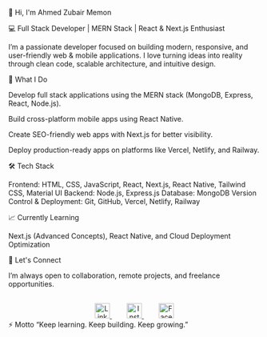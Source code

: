 👋 Hi, I'm Ahmed Zubair Memon

💻 Full Stack Developer | MERN Stack | React & Next.js Enthusiast

I’m a passionate developer focused on building modern, responsive, and user-friendly web & mobile applications.
I love turning ideas into reality through clean code, scalable architecture, and intuitive design.

🚀 What I Do

Develop full stack applications using the MERN stack (MongoDB, Express, React, Node.js).

Build cross-platform mobile apps using React Native.

Create SEO-friendly web apps with Next.js for better visibility.

Deploy production-ready apps on platforms like Vercel, Netlify, and Railway.

🛠️ Tech Stack

Frontend: HTML, CSS, JavaScript, React, Next.js, React Native, Tailwind CSS, Material UI
Backend: Node.js, Express.js
Database: MongoDB
Version Control & Deployment: Git, GitHub, Vercel, Netlify, Railway

📈 Currently Learning

Next.js (Advanced Concepts), React Native, and Cloud Deployment Optimization

💬 Let's Connect

I’m always open to collaboration, remote projects, and freelance opportunities.

<div align="center" style="margin-top: 30px;">
  <a href="https://www.linkedin.com/in/ahmed-zubair-memon-8ba401317/" target="_blank" style="margin: 0 15px;">
    <img src="https://cdn.jsdelivr.net/gh/simple-icons/simple-icons/icons/linkedin.svg" alt="LinkedIn" width="30">
  </a>
  <a href="https://www.instagram.com/Ahmed_zubair_memon" target="_blank" style="margin: 0 15px;">
    <img src="https://cdn.jsdelivr.net/gh/simple-icons/simple-icons/icons/instagram.svg" alt="Instagram" width="30">
  </a>
  <a href="https://www.facebook.com/ahmedzubair.memon?mibextid=ZbWKwL" target="_blank" style="margin: 0 15px;">
    <img src="https://cdn.jsdelivr.net/gh/simple-icons/simple-icons/icons/facebook.svg" alt="Facebook" width="30">
  </a>
</div>
⚡ Motto
“Keep learning. Keep building. Keep growing.”

